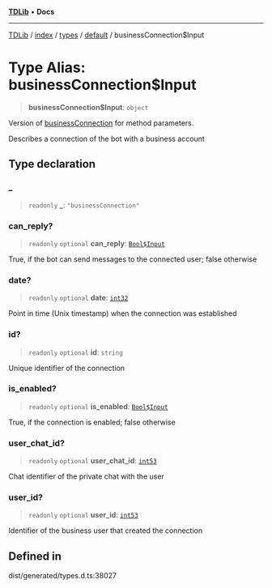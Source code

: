 [**TDLib**](../../../../../../README.md) • **Docs**

***

[TDLib](../../../../../../modules.md) / [index](../../../../../README.md) / [types](../../../README.md) / [default](../README.md) / businessConnection$Input

# Type Alias: businessConnection$Input

> **businessConnection$Input**: `object`

Version of [businessConnection](businessConnection.md) for method parameters.

Describes a connection of the bot with a business account

## Type declaration

### \_

> `readonly` **\_**: `"businessConnection"`

### can\_reply?

> `readonly` `optional` **can\_reply**: [`Bool$Input`](Bool$Input.md)

True, if the bot can send messages to the connected user; false otherwise

### date?

> `readonly` `optional` **date**: [`int32`](int32.md)

Point in time (Unix timestamp) when the connection was established

### id?

> `readonly` `optional` **id**: `string`

Unique identifier of the connection

### is\_enabled?

> `readonly` `optional` **is\_enabled**: [`Bool$Input`](Bool$Input.md)

True, if the connection is enabled; false otherwise

### user\_chat\_id?

> `readonly` `optional` **user\_chat\_id**: [`int53`](int53.md)

Chat identifier of the private chat with the user

### user\_id?

> `readonly` `optional` **user\_id**: [`int53`](int53.md)

Identifier of the business user that created the connection

## Defined in

dist/generated/types.d.ts:38027
